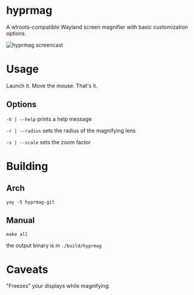 # hyprmag

A wlroots-compatible Wayland screen magnifier with basic customization options.

![hyprmag screencast](https://user-images.githubusercontent.com/63104422/280996521-71936981-d8b4-45cf-9ad7-07dc16f9b24a.gif)

# Usage

Launch it. Move the mouse. That's it.

## Options

`-h | --help` prints a help message

`-r | --radius` sets the radius of the magnifying lens

`-s | --scale` sets the zoom factor

# Building

## Arch
`yay -S hyprmag-git`

## Manual
`make all`

the output binary is in `./build/hyprmag`

# Caveats

"Freezes" your displays while magnifying.
